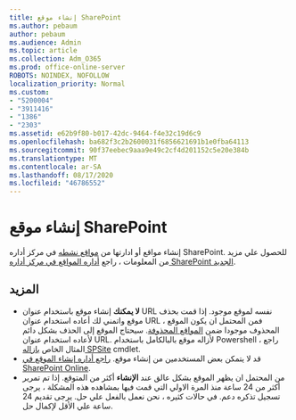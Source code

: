 ```yaml
---
title: إنشاء موقع SharePoint
ms.author: pebaum
author: pebaum
ms.audience: Admin
ms.topic: article
ms.collection: Adm_O365
ms.prod: office-online-server
ROBOTS: NOINDEX, NOFOLLOW
localization_priority: Normal
ms.custom:
- "5200004"
- "3911416"
- "1386"
- "2303"
ms.assetid: e62b9f80-b017-42dc-9464-f4e32c19d6c9
ms.openlocfilehash: ba682f3c2b2600031f6856621691b1e0fba64113
ms.sourcegitcommit: 90f37eebec9aaa9e49c2cf4d201152c5e20e384b
ms.translationtype: MT
ms.contentlocale: ar-SA
ms.lasthandoff: 08/17/2020
ms.locfileid: "46786552"
---
```

# <a name="create-a-sharepoint-site"></a>إنشاء موقع SharePoint

إنشاء مواقع أو ادارتها من [مواقع نشطه](https://admin.microsoft.com/sharepoint?page=sitemanagement&modern=true) في مركز أداره SharePoint. للحصول علي مزيد من المعلومات ، راجع [أداره المواقع في مركز أداره SharePoint الجديد](https://docs.microsoft.com/sharepoint/manage-site-creation). 

## <a name="tips"></a>المزيد

- **لا يمكنك** إنشاء موقع باستخدام عنوان URL نفسه لموقع موجود. إذا قمت بحذف موقع واتمني لك أعاده استخدام عنوان URL ، فمن المحتمل ان يكون الموقع المحذوف موجودا ضمن [المواقع المحذوفة](https://admin.microsoft.com/sharepoint?page=recyclebin&modern=true). سيحتاج الموقع إلى الحذف بشكل دائم لأعاده استخدام عنوان URL. لأزاله موقع بالبالكامل باستخدام Powershell ، راجع المثال الخاص [بازاله SPSite](https://docs.microsoft.com/sharepoint/manage-sites-in-new-admin-center#delete-a-site) cmdlet.
- قد لا يتمكن بعض المستخدمين من إنشاء موقع. [راجع أداره إنشاء الموقع في SharePoint Online](https://docs.microsoft.com/sharepoint/manage-site-creation).
- من المحتمل ان يظهر الموقع بشكل عالق عند **الإنشاء** أكثر من المتوقع. إذا تم تمرير أكثر من 24 ساعة منذ المرة الاولي التي قمت فيها بمشاهده هذه المشكلة ، يرجى تسجيل تذكره دعم. في حالات كثيره ، نحن نعمل بالفعل علي حل. يرجى تقديم 24 ساعة علي الأقل لإكمال حل.
